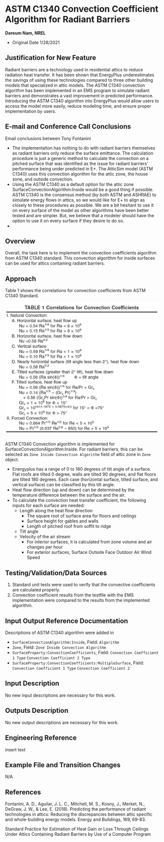 ASTM C1340 Convection Coefficient Algorithm for Radiant Barriers
================

**Dareum Nam, NREL**

 - Original Date 1/28/2021
 

## Justification for New Feature ##

Radiant barriers are a technology used in residential attics to reduce radiation heat transfer. It has been shown that EnergyPlus underestimates the savings of using these technologies compared to three other building models that specialized in attic models. The ASTM C1340 convection algorithm has been implemented in an EMS program to simulate radiant barriers and demonstrates a vast improvement in predicted performance. Introducing the ASTM C1340 algorithm into EnergyPlus would allow users to access the model more easily, reduce modeling time, and ensure proper implementation by users.

## E-mail and Conference Call Conclusions ##

Email conclusions between Tony Fontanini 
- The implementation has nothing to do with radiant barriers themselves as radiant barriers only reduce the surface emittance. The calculation procedure is just a generic method to calculate the convection on a pitched surface that was identified as the issue for radiant barriers’ performance being under predicted in E+. The AtticSim model (ASTM C1340) uses this convection algorithm for the attic zone, the house zone, and outside convection. 
- Using the ASTM C1340 as a default option for the attic zone SurfaceConvectionAlgorithm:Inside would be a good thing if possible. ASTM C1340 is the consensus method (by both ASTM and ASHRAE) to simulate energy flows in attics, so we would like for E+ to align as closely to these procedures as possible. We are a bit hesitant to use it on every surface of the model as other algorithms have been better tested and are simpler. But, we believe that a modeler should have the option to use it on every surface if they desire to do so.
- 


## Overview ##

Overall, the task here is to implement the convection coefficients algorithm from ASTM C1340 standard. This convection algorithm for inside surfaces can be used for attics containing radiant barriers.

## Approach ##

Table 1 shows the correlations for convection coefficients from ASTM C1340 Standard.

![figure1](https://github.com/dareumnam/EnergyPlus/blob/RadiantBarrier/design/FY2021/table1.PNG)

ASTM C1340 Convection algorithm is implemented for SurfaceConvectionAlgorithm:Inside. For radiant barriers, this can be selected as `Zone Inside Convection Algorithm` field of attic zone in `Zone` object.
- Energyplus has a range of 0 to 180 degrees of tilt angle of a surface. Flat roofs are tilted 0 degree, walls are tilted 90 degrees, and flat floors are tilted 180 degrees. Each case (horizontal surface, tilted surface, and vertical surface) can be classified by this tilt angle. 
- Heat flow direction (up and down) can be determined by the temperature difference between the surface and the air.
- To calculate the convection heat transfer coefficient, the following inputs for each surface are needed:
  - Length along the heat flow direction
    - The square root of surface area for floors and ceilings
    - Surface height for gables and walls
    - Length of pitched roof from soffit to ridge
  - Tilt angle
  - Velocity of the air stream
    - For interior surfaces, it is calculated from zone volume and air changes per hour
    - For exterior surfaces, Surface Outside Face Outdoor Air Wind Speed

## Testing/Validation/Data Sources ##

1. Standard unit tests were used to verify that the convective coefficients are calculated properly.
2. Convection coefficient results from the testfile with the EMS implementation were compared to the results from the implemented algorithm. 

## Input Output Reference Documentation ##

Descriptions of ASTM C1340 algorithm were added in
- `SurfaceConvectionAlgorithm:Inside`, Field: `Algorithm`
- `Zone`, Field: `Zone Inside Convection Algorithm`
- `SurfaceProperty:ConvectionCoefficients`, Field: `Convection Coefficient 1 Type` `Convection Coefficient 2 Type`
- `SurfaceProperty:ConvectionCoefficients:MultipleSurface`, Field: `Convection Coefficient 1 Type` `Convection Coefficient 2` 

## Input Description ##

No new input descriptions are necessary for this work.

## Outputs Description ##

No new output descriptions are necessary for this work.

## Engineering Reference ##

insert text

## Example File and Transition Changes ##

N/A

## References ##

Fontanini, A. D., Aguilar, J. L. C., Mitchell, M. S., Kosny, J., Merket, N., DeGraw, J. W., & Lee, E. (2018). Predicting the performance of radiant technologies in attics: Reducing the discrepancies between attic specific and whole-building energy models. Energy and Buildings, 169, 69-83.

Standard Practice for Estimation of Heat Gain or Loss Through Ceilings Under Attics Containing Radiant Barriers by Use of a Computer Program


